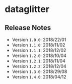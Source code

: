 # dataglitter



## Release Notes

* Version `1.0.0`: 2018/22/01
* Version `1.1.0`: 2018/11/02
* Version `1.1.1`: 2018/12/02
* Version `1.2.0`: 2018/10/04
* Version `1.2.1`: 2018/11/04
* Version `1.2.2`: 2018/12/04
* Version `1.3.0`: 2018/29/08
* Version `1.4.0`: 2018/04/12
